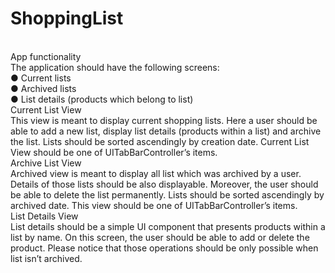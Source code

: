 # ShoppingList
<br>
App functionality<br>
The application should have the following screens:<br>
● Current lists<br>
● Archived lists<br>
● List details (products which belong to list)<br>
Current List View<br>
This view is meant to display current shopping lists. Here a user should be able to add a new list, display list details (products within a list) and archive the list. Lists should be sorted ascendingly by creation date. Current List View should be one of UITabBarController’s items.<br>
Archive List View<br>
Archived view is meant to display all list which was archived by a user. Details of those lists should be also displayable. Moreover, the user should be able to delete the list permanently. Lists should be sorted ascendingly by archived date. This view should be one of UITabBarController’s items.<br>
List Details View<br>
List details should be a simple UI component that presents products within a list by name. On this screen, the user should be able to add or delete the product. Please notice that those operations should be only possible when list isn’t archived.<br>
